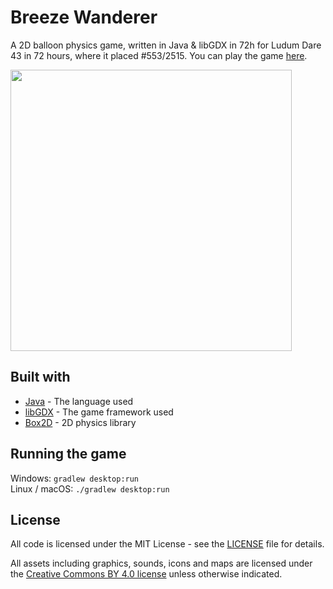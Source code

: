 # Breeze Wanderer
A 2D balloon physics game, written in Java & libGDX in 72h for Ludum Dare 43 in 72 hours, where it placed #553/2515. You can play the game [here](https://luca1152.itch.io/breeze-wanderer).

<img src="https://i.imgur.com/q6KTXQ8.gif" width=450px>

## Built with
- [Java](https://www.java.com/en/download/) - The language used
- [libGDX](https://libgdx.badlogicgames.com/) - The game framework used
- [Box2D](https://github.com/libgdx/libgdx/wiki/Box2d) - 2D physics library

## Running the game
Windows: `gradlew desktop:run`  
Linux / macOS: `./gradlew desktop:run`

## License
All code is licensed under the MIT License - see the [LICENSE](https://github.com/Luca1152/crate-typist/blob/master/LICENSE) file for details.

All assets including graphics, sounds, icons and maps are licensed under the [Creative Commons BY 4.0 license](https://creativecommons.org/licenses/by/4.0/) unless otherwise indicated.
